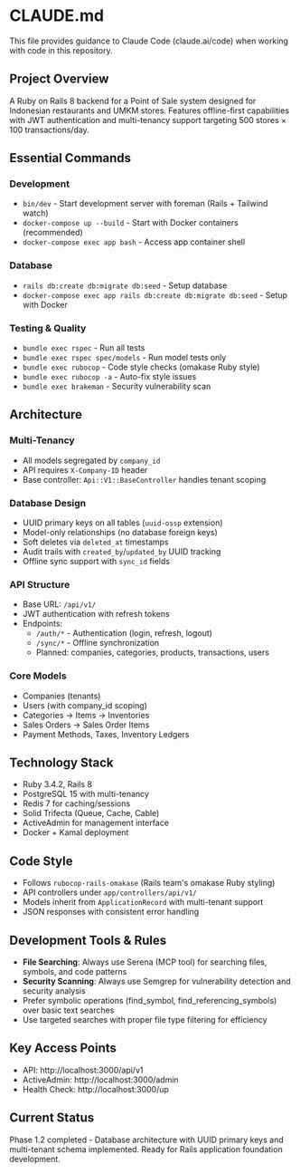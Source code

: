 # CLAUDE.md

This file provides guidance to Claude Code (claude.ai/code) when working with code in this repository.

## Project Overview

A Ruby on Rails 8 backend for a Point of Sale system designed for Indonesian restaurants and UMKM stores. Features offline-first capabilities with JWT authentication and multi-tenancy support targeting 500 stores × 100 transactions/day.

## Essential Commands

### Development
- `bin/dev` - Start development server with foreman (Rails + Tailwind watch)
- `docker-compose up --build` - Start with Docker containers (recommended)
- `docker-compose exec app bash` - Access app container shell

### Database
- `rails db:create db:migrate db:seed` - Setup database
- `docker-compose exec app rails db:create db:migrate db:seed` - Setup with Docker

### Testing & Quality
- `bundle exec rspec` - Run all tests
- `bundle exec rspec spec/models` - Run model tests only
- `bundle exec rubocop` - Code style checks (omakase Ruby style)
- `bundle exec rubocop -a` - Auto-fix style issues
- `bundle exec brakeman` - Security vulnerability scan

## Architecture

### Multi-Tenancy
- All models segregated by `company_id`
- API requires `X-Company-ID` header
- Base controller: `Api::V1::BaseController` handles tenant scoping

### Database Design
- UUID primary keys on all tables (`uuid-ossp` extension)
- Model-only relationships (no database foreign keys)
- Soft deletes via `deleted_at` timestamps
- Audit trails with `created_by`/`updated_by` UUID tracking
- Offline sync support with `sync_id` fields

### API Structure
- Base URL: `/api/v1/`
- JWT authentication with refresh tokens
- Endpoints:
  - `/auth/*` - Authentication (login, refresh, logout)
  - `/sync/*` - Offline synchronization
  - Planned: companies, categories, products, transactions, users

### Core Models
- Companies (tenants)
- Users (with company_id scoping)
- Categories → Items → Inventories
- Sales Orders → Sales Order Items
- Payment Methods, Taxes, Inventory Ledgers

## Technology Stack
- Ruby 3.4.2, Rails 8
- PostgreSQL 15 with multi-tenancy
- Redis 7 for caching/sessions
- Solid Trifecta (Queue, Cache, Cable)
- ActiveAdmin for management interface
- Docker + Kamal deployment

## Code Style
- Follows `rubocop-rails-omakase` (Rails team's omakase Ruby styling)
- API controllers under `app/controllers/api/v1/`
- Models inherit from `ApplicationRecord` with multi-tenant support
- JSON responses with consistent error handling

## Development Tools & Rules
- **File Searching**: Always use Serena (MCP tool) for searching files, symbols, and code patterns
- **Security Scanning**: Always use Semgrep for vulnerability detection and security analysis
- Prefer symbolic operations (find_symbol, find_referencing_symbols) over basic text searches
- Use targeted searches with proper file type filtering for efficiency

## Key Access Points
- API: http://localhost:3000/api/v1
- ActiveAdmin: http://localhost:3000/admin
- Health Check: http://localhost:3000/up

## Current Status
Phase 1.2 completed - Database architecture with UUID primary keys and multi-tenant schema implemented. Ready for Rails application foundation development.